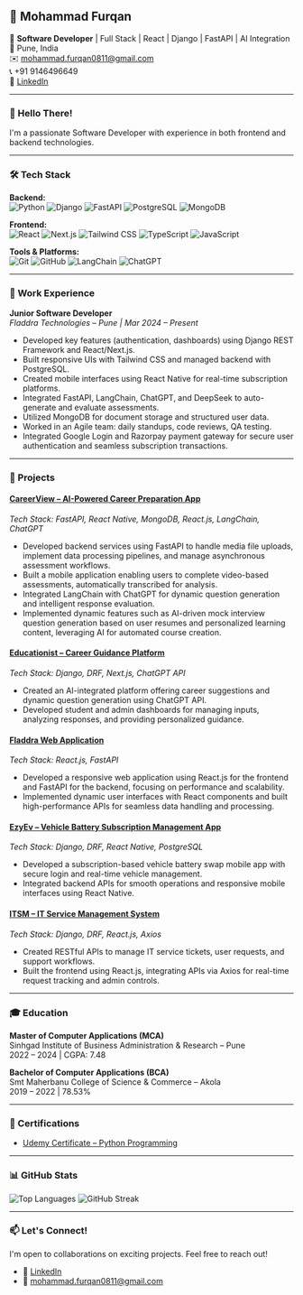 ## 📌 Mohammad Furqan

🚀 **Software Developer** | Full Stack | React | Django | FastAPI | AI Integration  
📍 Pune, India  
✉️ [mohammad.furqan0811@gmail.com](mailto:mohammad.furqan0811@gmail.com)  
📞 +91 9146496649  
🔗 [LinkedIn](https://www.linkedin.com/in/mohammad-furqan)

---

### 👋  Hello There!

I'm a passionate Software Developer with experience in both frontend and backend technologies.

---

### 🛠️ Tech Stack

**Backend:**  
![Python](https://img.shields.io/badge/Python-3776AB?style=for-the-badge&logo=python&logoColor=white)
![Django](https://img.shields.io/badge/Django-092E20?style=for-the-badge&logo=django&logoColor=white)
![FastAPI](https://img.shields.io/badge/FastAPI-009688?style=for-the-badge&logo=fastapi&logoColor=white)
![PostgreSQL](https://img.shields.io/badge/PostgreSQL-336791?style=for-the-badge&logo=postgresql&logoColor=white)
![MongoDB](https://img.shields.io/badge/MongoDB-47A248?style=for-the-badge&logo=mongodb&logoColor=white)

**Frontend:**  
![React](https://img.shields.io/badge/React-61DAFB?style=for-the-badge&logo=react&logoColor=000000)
![Next.js](https://img.shields.io/badge/Next.js-white?style=for-the-badge&logo=next.js&logoColor=000000)
![Tailwind CSS](https://img.shields.io/badge/Tailwind-38B2AC?style=for-the-badge&logo=tailwind-css&logoColor=white)
![TypeScript](https://img.shields.io/badge/TypeScript-007ACC?style=for-the-badge&logo=typescript&logoColor=white)
![JavaScript](https://img.shields.io/badge/JavaScript-F7DF1E?style=for-the-badge&logo=javascript&logoColor=000000)

**Tools & Platforms:**  
![Git](https://img.shields.io/badge/Git-F05032?style=for-the-badge&logo=git&logoColor=white)
![GitHub](https://img.shields.io/badge/GitHub-181717?style=for-the-badge&logo=github&logoColor=white)
![LangChain](https://img.shields.io/badge/LangChain-white?style=for-the-badge&logoColor=000000)
![ChatGPT](https://img.shields.io/badge/ChatGPT-white?style=for-the-badge&logo=openai&logoColor=000000)


---

### 💼 Work Experience

**Junior Software Developer**  
*Fladdra Technologies – Pune | Mar 2024 – Present*

- Developed key features (authentication, dashboards) using Django REST Framework and React/Next.js.
- Built responsive UIs with Tailwind CSS and managed backend with PostgreSQL.
- Created mobile interfaces using React Native for real-time subscription platforms.
- Integrated FastAPI, LangChain, ChatGPT, and DeepSeek to auto-generate and evaluate assessments.
- Utilized MongoDB for document storage and structured user data.
- Worked in an Agile team: daily standups, code reviews, QA testing.
- Integrated Google Login and Razorpay payment gateway for secure user authentication and seamless subscription transactions.

---

### 🚀 Projects

#### [CareerView – AI-Powered Career Preparation App](https://careerview.fladdra.com)  
*Tech Stack: FastAPI, React Native, MongoDB, React.js, LangChain, ChatGPT*

- Developed backend services using FastAPI to handle media file uploads, implement data processing pipelines, and manage asynchronous assessment workflows.
- Built a mobile application enabling users to complete video-based assessments, automatically transcribed for analysis.
- Integrated LangChain with ChatGPT for dynamic question generation and intelligent response evaluation.
- Implemented dynamic features such as AI-driven mock interview question generation based on user resumes and personalized learning content, leveraging AI for automated course creation.

#### [Educationist – Career Guidance Platform](https://educationist.ai)  
*Tech Stack: Django, DRF, Next.js, ChatGPT API*

- Created an AI-integrated platform offering career suggestions and dynamic question generation using ChatGPT API.
- Developed student and admin dashboards for managing inputs, analyzing responses, and providing personalized guidance.

#### [Fladdra Web Application](https://fladdra.com)  
*Tech Stack: React.js, FastAPI*

- Developed a responsive web application using React.js for the frontend and FastAPI for the backend, focusing on performance and scalability.
- Implemented dynamic user interfaces with React components and built high-performance APIs for seamless data handling and processing.

#### [EzyEv – Vehicle Battery Subscription Management App](https://fladdra.com)    
*Tech Stack: Django, DRF, React Native, PostgreSQL*

- Developed a subscription-based vehicle battery swap mobile app with secure login and real-time vehicle management.
- Integrated backend APIs for smooth operations and responsive mobile interfaces using React Native.

#### [ITSM – IT Service Management System](https://fladdra.com)
*Tech Stack: Django, DRF, React.js, Axios*

- Created RESTful APIs to manage IT service tickets, user requests, and support workflows.
- Built the frontend using React.js, integrating APIs via Axios for real-time request tracking and admin controls.

---

### 🎓 Education

**Master of Computer Applications (MCA)**  
Sinhgad Institute of Business Administration & Research – Pune  
2022 – 2024 | CGPA: 7.48

**Bachelor of Computer Applications (BCA)**  
Smt Maherbanu College of Science & Commerce – Akola  
2019 – 2022 | 78.53%

---

### 📜 Certifications

- [Udemy Certificate – Python Programming](#)

---

### 📊 GitHub Stats
![Top Languages](https://github-readme-stats.vercel.app/api/top-langs/?username=Mohammad-Furqan&layout=compact&theme=tokyonight&langs_count=8&hide_border=false)
![GitHub Streak](https://github-readme-streak-stats.herokuapp.com/?user=Mohammad-Furqan&theme=tokyonight&hide_border=false)

---

### 📫 Let's Connect!

I'm open to collaborations on exciting projects. Feel free to reach out!

- 🔗 [LinkedIn](https://www.linkedin.com/in/mohammad-furqan)
- 📧 [mohammad.furqan0811@gmail.com](mailto:mohammad.furqan0811@gmail.com)
